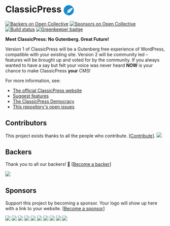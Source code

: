 # ClassicPress <img src="src/wp-includes/images/ClassicPress-icon-blue-1600.png" height="32" valign="middle">

[![Backers on Open Collective](https://opencollective.com/classicpress/backers/badge.svg)](#backers) [![Sponsors on Open Collective](https://opencollective.com/classicpress/sponsors/badge.svg)](#sponsors) [![Build status](https://img.shields.io/travis/ClassicPress/ClassicPress.svg?style=flat)](https://travis-ci.org/ClassicPress/ClassicPress) [![Greenkeeper badge](https://badges.greenkeeper.io/ClassicPress/ClassicPress.svg)](https://greenkeeper.io/)

**Meet ClassicPress: No Gutenberg. Great Future!**

Version 1 of ClassicPress will be a Gutenberg free experience of WordPress, compatible with your existing site. Version 2 will be community led – features will be brought up and voted for by the community. If you always wanted to have a say but felt your voice was never heard **NOW** is your chance to make ClassicPress **your** CMS!

For more information, see:

- [The official ClassicPress website](https://www.classicpress.net/)
- [Suggest features](https://petitions.classicpress.net/)
- [The ClassicPress Democracy](https://www.classicpress.net/democracy/)
- [This repository's open issues](https://github.com/ClassicPress/ClassicPress/issues)

## Contributors

This project exists thanks to all the people who contribute. [[Contribute](CONTRIBUTING.md)].
<a href="https://github.com/ClassicPress/ClassicPress/contributors"><img src="https://opencollective.com/classicpress/contributors.svg?width=890&button=false" /></a>


## Backers

Thank you to all our backers! 🙏 [[Become a backer](https://opencollective.com/classicpress#backer)]

<a href="https://opencollective.com/classicpress#backers" target="_blank"><img src="https://opencollective.com/classicpress/backers.svg?width=890"></a>


## Sponsors

Support this project by becoming a sponsor. Your logo will show up here with a link to your website. [[Become a sponsor](https://opencollective.com/classicpress#sponsor)]

<a href="https://opencollective.com/classicpress/sponsor/0/website" target="_blank"><img src="https://opencollective.com/classicpress/sponsor/0/avatar.svg"></a>
<a href="https://opencollective.com/classicpress/sponsor/1/website" target="_blank"><img src="https://opencollective.com/classicpress/sponsor/1/avatar.svg"></a>
<a href="https://opencollective.com/classicpress/sponsor/2/website" target="_blank"><img src="https://opencollective.com/classicpress/sponsor/2/avatar.svg"></a>
<a href="https://opencollective.com/classicpress/sponsor/3/website" target="_blank"><img src="https://opencollective.com/classicpress/sponsor/3/avatar.svg"></a>
<a href="https://opencollective.com/classicpress/sponsor/4/website" target="_blank"><img src="https://opencollective.com/classicpress/sponsor/4/avatar.svg"></a>
<a href="https://opencollective.com/classicpress/sponsor/5/website" target="_blank"><img src="https://opencollective.com/classicpress/sponsor/5/avatar.svg"></a>
<a href="https://opencollective.com/classicpress/sponsor/6/website" target="_blank"><img src="https://opencollective.com/classicpress/sponsor/6/avatar.svg"></a>
<a href="https://opencollective.com/classicpress/sponsor/7/website" target="_blank"><img src="https://opencollective.com/classicpress/sponsor/7/avatar.svg"></a>
<a href="https://opencollective.com/classicpress/sponsor/8/website" target="_blank"><img src="https://opencollective.com/classicpress/sponsor/8/avatar.svg"></a>
<a href="https://opencollective.com/classicpress/sponsor/9/website" target="_blank"><img src="https://opencollective.com/classicpress/sponsor/9/avatar.svg"></a>


